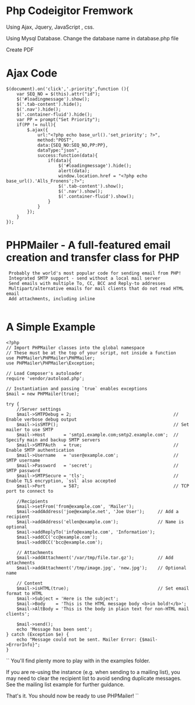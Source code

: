 # Php Codeigitor Fremwork
Using Ajax, Jquery, JavaScript , css.


Using Mysql Database.
Change the database name in database.php file

Create PDF


# Ajax Code

```
$(document).on('click','.priority',function (){
    var SEQ_NO = $(this).attr("id"); 
    $('#loadingmessage').show();
    $('.tab-content').hide();
    $('.nav').hide();
    $('.container-fluid').hide();
    var PP = prompt("Set Priority");
    if(PP != null){
        $.ajax({
            url:"<?php echo base_url().'set_priority'; ?>",  
            method:"POST",  
            data:{SEQ_NO:SEQ_NO,PP:PP},  
            dataType:"json",
            success:function(data){  
                if(data){                        	
                    $('#loadingmessage').hide();
                    alert(data);
                    window.location.href = "<?php echo base_url().'Alls_Fronens';?>";
                    $('.tab-content').show();
                    $('.nav').show();
                    $('.container-fluid').show();
                }  	
            }            
        });
    }
});
```

# PHPMailer - A full-featured email creation and transfer class for PHP
```
 Probably the world's most popular code for sending email from PHP!
 Integrated SMTP support - send without a local mail server
 Send emails with multiple To, CC, BCC and Reply-to addresses
 Multipart/alternative emails for mail clients that do not read HTML email
 Add attachments, including inline
 
```
# A Simple Example
```
<?php
// Import PHPMailer classes into the global namespace
// These must be at the top of your script, not inside a function
use PHPMailer\PHPMailer\PHPMailer;
use PHPMailer\PHPMailer\Exception;

// Load Composer's autoloader
require 'vendor/autoload.php';

// Instantiation and passing `true` enables exceptions
$mail = new PHPMailer(true);

try {
    //Server settings
    $mail->SMTPDebug = 2;                                       // Enable verbose debug output
    $mail->isSMTP();                                            // Set mailer to use SMTP
    $mail->Host       = 'smtp1.example.com;smtp2.example.com';  // Specify main and backup SMTP servers
    $mail->SMTPAuth   = true;                                   // Enable SMTP authentication
    $mail->Username   = 'user@example.com';                     // SMTP username
    $mail->Password   = 'secret';                               // SMTP password
    $mail->SMTPSecure = 'tls';                                  // Enable TLS encryption, `ssl` also accepted
    $mail->Port       = 587;                                    // TCP port to connect to

    //Recipients
    $mail->setFrom('from@example.com', 'Mailer');
    $mail->addAddress('joe@example.net', 'Joe User');     // Add a recipient
    $mail->addAddress('ellen@example.com');               // Name is optional
    $mail->addReplyTo('info@example.com', 'Information');
    $mail->addCC('cc@example.com');
    $mail->addBCC('bcc@example.com');

    // Attachments
    $mail->addAttachment('/var/tmp/file.tar.gz');         // Add attachments
    $mail->addAttachment('/tmp/image.jpg', 'new.jpg');    // Optional name

    // Content
    $mail->isHTML(true);                                  // Set email format to HTML
    $mail->Subject = 'Here is the subject';
    $mail->Body    = 'This is the HTML message body <b>in bold!</b>';
    $mail->AltBody = 'This is the body in plain text for non-HTML mail clients';

    $mail->send();
    echo 'Message has been sent';
} catch (Exception $e) {
    echo "Message could not be sent. Mailer Error: {$mail->ErrorInfo}";
}
```

``
You'll find plenty more to play with in the examples folder.

If you are re-using the instance (e.g. when sending to a mailing list), you may need to clear the recipient list to avoid sending duplicate messages. See the mailing list example for further guidance.

That's it. You should now be ready to use PHPMailer!
``
